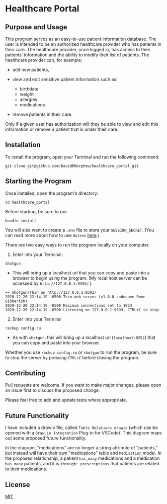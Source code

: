 
# Healthcare Portal

## Purpose and Usage

This program serves as an easy-to-use patient information database. The user is intended to be an authorized healthcare provider who has patients in their care. The healthcare provider, once logged in, has access to their patients' information and the ability to modify their list of patients. The healthcare provider can, for example: 
 
* add new patients, 

* view and edit sensitive patient information such as:

    *  birthdate
    * weight
    * allergies
    * medications

* remove patients in their care.

Only if a given user has authorization will they be able to view and edit this information or remove a patient that is under their care.

## Installation 

To install the program, open your Terminal and run the following command:

```
git clone git@github.com:DavidRMorphew/healthcare_portal.git
```

## Starting the Program
Once installed, open the program's directory:
```
cd healthcare_portal
```
Before starting, be sure to run 
```
bundle install
```

You will also want to create a `.env` file to store your `SESSION_SECRET`. (You can read more about how to use `dotenv` [here](https://github.com/bkeepers/dotenv).)

There are two easy ways to run the program locally on your computer. 

1. Enter into your Terminal:

```
shotgun
```
* This will bring up a localhost url that you can copy and paste into a browser to begin using the program. (My local host server can be accessed by `http://127.0.0.1:9393/`.)
```
== Shotgun/Thin on http://127.0.0.1:9393/
2020-12-20 22:14:19 -0500 Thin web server (v1.8.0 codename Some Gibberish)
2020-12-20 22:14:19 -0500 Maximum connections set to 1024
2020-12-20 22:14:19 -0500 Listening on 127.0.0.1:9393, CTRL+C to stop
```

2. Enter into your Terminal

```
rackup config.ru
```
* As with `shotgun`, this will bring up a localhost url (`localhost:9292`) that you can copy and paste into your browser.

Whether you use `rackup config.ru` or `shotgun` to run the program, be sure to stop the server by pressing `CTRL+C` before closing the program.


## Contributing

Pull requests are welcome. If you want to make major changes, please open an issue first to discuss the proposed change.

Please feel free to add and update tests where appropriate.

## Future Functionality

I have included a drawio file, called `Table Relations.drawio` (which can be opened with a `Draw.io Integration` Plug-in for VSCode). This diagram maps out some proposed future functionality.

In the diagram, "medications" are no longer a string attribute of "patients," but instead will have their own "medications" table and `Medication` model. In the proposed relationship, a patient `has_many` medications and a medication `has_many` patients, and it is `through: prescriptions` that patients are related to their medications.

## License
[MIT](https://github.com/DavidRMorphew/healthcare_portal/blob/main/LICENSE.txt)